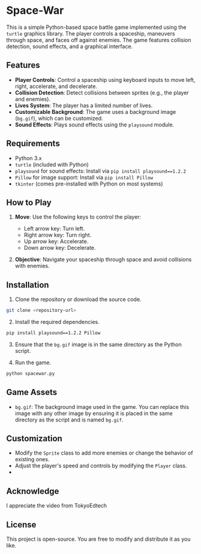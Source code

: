 # Space-War
This is a simple Python-based space battle game implemented using the `turtle` graphics library. The player controls a spaceship, maneuvers through space, and faces off against enemies. The game features collision detection, sound effects, and a graphical interface.

## Features

- **Player Controls**: Control a spaceship using keyboard inputs to move left, right, accelerate, and decelerate.
- **Collision Detection**: Detect collisions between sprites (e.g., the player and enemies).
- **Lives System**: The player has a limited number of lives.
- **Customizable Background**: The game uses a background image (`bg.gif`), which can be customized.
- **Sound Effects**: Plays sound effects using the `playsound` module.

## Requirements

- Python 3.x
- `turtle` (included with Python)
- `playsound` for sound effects: Install via `pip install playsound==1.2.2`
- `Pillow` for image support: Install via `pip install Pillow`
- `tkinter` (comes pre-installed with Python on most systems)

## How to Play

1. **Move**: Use the following keys to control the player:
   - Left arrow key: Turn left.
   - Right arrow key: Turn right.
   - Up arrow key: Accelerate.
   - Down arrow key: Decelerate.

2. **Objective**: Navigate your spaceship through space and avoid collisions with enemies.

## Installation

1. Clone the repository or download the source code.

```bash
git clone <repository-url>
```

2. Install the required dependencies.

```bash
pip install playsound==1.2.2 Pillow
```

3. Ensure that the `bg.gif` image is in the same directory as the Python script.

4. Run the game.

```bash
python spacewar.py
```

## Game Assets

- `bg.gif`: The background image used in the game. You can replace this image with any other image by ensuring it is placed in the same directory as the script and is named `bg.gif`.

## Customization

- Modify the `Sprite` class to add more enemies or change the behavior of existing ones.
- Adjust the player's speed and controls by modifying the `Player` class.
- 
## Acknowledge
I appreciate the video from TokyoEdtech

## License

This project is open-source. You are free to modify and distribute it as you like.
